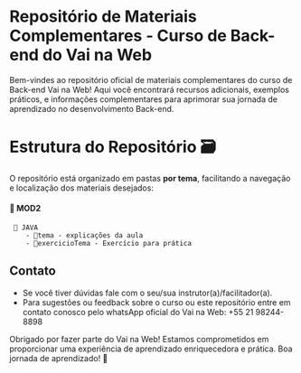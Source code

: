 # Repositório de Materiais Complementares - Curso de Back-end do Vai na Web

Bem-vindes ao repositório oficial de materiais complementares do curso de Back-end Vai na Web! Aqui você encontrará recursos adicionais, exemplos práticos, e informações complementares para aprimorar sua jornada de aprendizado no desenvolvimento Back-end.

# Estrutura do Repositório 🗃
O repositório está organizado em pastas **por tema**, facilitando a navegação e localização dos materiais desejados:
  ####  📂 MOD2
     📂 JAVA
        - 📑tema - explicações da aula
        - 📑exercicioTema - Exercício para prática

## Contato

- Se você tiver dúvidas fale com o seu/sua instrutor(a)/facilitador(a).
- Para sugestões ou feedback sobre o curso ou este repositório entre em contato conosco pelo whatsApp oficial do Vai na Web: +55 21 98244-8898

Obrigado por fazer parte do Vai na Web! Estamos comprometidos em proporcionar uma experiência de aprendizado enriquecedora e prática. Boa jornada de aprendizado! 🚀
